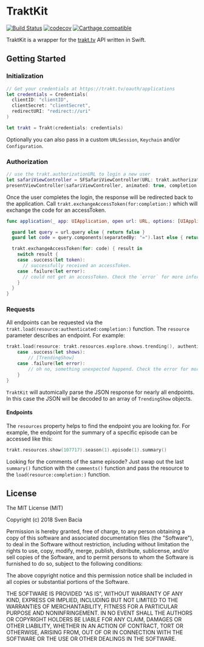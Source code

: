 # TraktKit
[![Build Status](https://travis-ci.org/svenbacia/TraktKit.svg?branch=master)](https://travis-ci.org/svenbacia/TraktKit)
[![codecov](https://codecov.io/gh/svenbacia/TraktKit/branch/master/graph/badge.svg)](https://codecov.io/gh/svenbacia/TraktKit)
[![Carthage compatible](https://img.shields.io/badge/Carthage-compatible-4BC51D.svg?style=flat)](https://github.com/Carthage/Carthage)

TraktKit is a wrapper for the [trakt.tv](https://trakt.tv) API written in Swift.

## Getting Started

### Initialization
```Swift
// Get your credentials at https://trakt.tv/oauth/applications
let credentials = Credentials(
  clientID: "clientID",
  clientSecret: "clientSecret",
  redirectURI: "redirect://uri"
)

let trakt = Trakt(credentials: credentials)
```

Optionally you can also pass in a custom `URLSession`, `Keychain` and/or `Configuration`.

### Authorization
```Swift
// use the trakt.authorizationURL to login a new user
let safariViewController = SFSafariViewController(URL: trakt.authorizationURL)
presentViewController(safariViewController, animated: true, completion: nil)
```

Once the user completes the login, the response will be redirected back to the application. Call `trakt.exchangeAccessToken(for:completion:)` which will exchange the code for an accessToken.

```Swift
func application(_ app: UIApplication, open url: URL, options: [UIApplicationOpenURLOptionsKey : Any] = [:]) -> Bool {

  guard let query = url.query else { return false }
  guard let code = query.components(separatedBy: "=").last else { return false }

  trakt.exchangeAccessToken(for: code) { result in 
    switch result {
    case .success(let token):
      // successfully received an accessToken.
    case .failure(let error):
      // could not get an accessToken. Check the `error` for more information.
    }  
  }
}
```

### Requests
All endpoints can be requested via the `trakt.load(resource:authenticated:completion:)` function. The `resource` parameter describes an endpoint. For example:

```swift
trakt.load(resource: trakt.resources.explore.shows.trending(), authenticated: false) { (result) in                                                                       	switch result {
	case .success(let shows):
		// [TrendingShow]
	case .failure(let error):
		// oh no, something unexpected happend. Check the error for more information.
	}
}
```
`TraktKit` will automically parse the JSON response for nearly all endpoints. In this case the JSON will be decoded to an array of `TrendingShow` objects.

#### Endpoints
The `resources` property helps to find the endpoint you are looking for. For example, the endpoint for the summary of a specific episode can be accessed like this:

```swift
trakt.resources.show(107717).season(1).episode(1).summary()
```

Looking for the comments of the same episode? Just swap out the last `summary()` function with the `comments()` function and pass the resource to the `load(resource:completion:)` function.

## License

The MIT License (MIT)

Copyright (c) 2018 Sven Bacia

Permission is hereby granted, free of charge, to any person obtaining a copy
of this software and associated documentation files (the "Software"), to deal
in the Software without restriction, including without limitation the rights
to use, copy, modify, merge, publish, distribute, sublicense, and/or sell
copies of the Software, and to permit persons to whom the Software is
furnished to do so, subject to the following conditions:

The above copyright notice and this permission notice shall be included in all
copies or substantial portions of the Software.

THE SOFTWARE IS PROVIDED "AS IS", WITHOUT WARRANTY OF ANY KIND, EXPRESS OR
IMPLIED, INCLUDING BUT NOT LIMITED TO THE WARRANTIES OF MERCHANTABILITY,
FITNESS FOR A PARTICULAR PURPOSE AND NONINFRINGEMENT. IN NO EVENT SHALL THE
AUTHORS OR COPYRIGHT HOLDERS BE LIABLE FOR ANY CLAIM, DAMAGES OR OTHER
LIABILITY, WHETHER IN AN ACTION OF CONTRACT, TORT OR OTHERWISE, ARISING FROM,
OUT OF OR IN CONNECTION WITH THE SOFTWARE OR THE USE OR OTHER DEALINGS IN THE
SOFTWARE.
